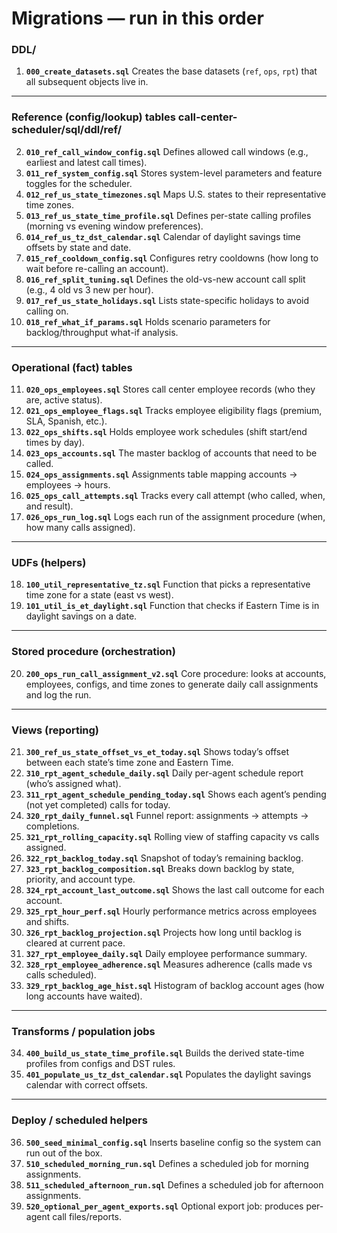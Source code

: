 
# Migrations — run in this order

### DDL/
1. **`000_create_datasets.sql`**
   Creates the base datasets (`ref`, `ops`, `rpt`) that all subsequent objects live in.

---

### Reference (config/lookup) tables call-center-scheduler/sql/ddl/ref/


2. **`010_ref_call_window_config.sql`**
   Defines allowed call windows (e.g., earliest and latest call times).
3. **`011_ref_system_config.sql`**
   Stores system-level parameters and feature toggles for the scheduler.
4. **`012_ref_us_state_timezones.sql`**
   Maps U.S. states to their representative time zones.
5. **`013_ref_us_state_time_profile.sql`**
   Defines per-state calling profiles (morning vs evening window preferences).
6. **`014_ref_us_tz_dst_calendar.sql`**
   Calendar of daylight savings time offsets by state and date.
7. **`015_ref_cooldown_config.sql`**
   Configures retry cooldowns (how long to wait before re-calling an account).
8. **`016_ref_split_tuning.sql`**
   Defines the old-vs-new account call split (e.g., 4 old vs 3 new per hour).
9. **`017_ref_us_state_holidays.sql`**
   Lists state-specific holidays to avoid calling on.
10. **`018_ref_what_if_params.sql`**
    Holds scenario parameters for backlog/throughput what-if analysis.

---

### Operational (fact) tables

11. **`020_ops_employees.sql`**
    Stores call center employee records (who they are, active status).
12. **`021_ops_employee_flags.sql`**
    Tracks employee eligibility flags (premium, SLA, Spanish, etc.).
13. **`022_ops_shifts.sql`**
    Holds employee work schedules (shift start/end times by day).
14. **`023_ops_accounts.sql`**
    The master backlog of accounts that need to be called.
15. **`024_ops_assignments.sql`**
    Assignments table mapping accounts → employees → hours.
16. **`025_ops_call_attempts.sql`**
    Tracks every call attempt (who called, when, and result).
17. **`026_ops_run_log.sql`**
    Logs each run of the assignment procedure (when, how many calls assigned).

---

### UDFs (helpers)

18. **`100_util_representative_tz.sql`**
    Function that picks a representative time zone for a state (east vs west).
19. **`101_util_is_et_daylight.sql`**
    Function that checks if Eastern Time is in daylight savings on a date.

---

### Stored procedure (orchestration)

20. **`200_ops_run_call_assignment_v2.sql`**
    Core procedure: looks at accounts, employees, configs, and time zones to generate daily call assignments and log the run.

---

### Views (reporting)

21. **`300_ref_us_state_offset_vs_et_today.sql`**
    Shows today’s offset between each state’s time zone and Eastern Time.
22. **`310_rpt_agent_schedule_daily.sql`**
    Daily per-agent schedule report (who’s assigned what).
23. **`311_rpt_agent_schedule_pending_today.sql`**
    Shows each agent’s pending (not yet completed) calls for today.
24. **`320_rpt_daily_funnel.sql`**
    Funnel report: assignments → attempts → completions.
25. **`321_rpt_rolling_capacity.sql`**
    Rolling view of staffing capacity vs calls assigned.
26. **`322_rpt_backlog_today.sql`**
    Snapshot of today’s remaining backlog.
27. **`323_rpt_backlog_composition.sql`**
    Breaks down backlog by state, priority, and account type.
28. **`324_rpt_account_last_outcome.sql`**
    Shows the last call outcome for each account.
29. **`325_rpt_hour_perf.sql`**
    Hourly performance metrics across employees and shifts.
30. **`326_rpt_backlog_projection.sql`**
    Projects how long until backlog is cleared at current pace.
31. **`327_rpt_employee_daily.sql`**
    Daily employee performance summary.
32. **`328_rpt_employee_adherence.sql`**
    Measures adherence (calls made vs calls scheduled).
33. **`329_rpt_backlog_age_hist.sql`**
    Histogram of backlog account ages (how long accounts have waited).

---

### Transforms / population jobs

34. **`400_build_us_state_time_profile.sql`**
    Builds the derived state-time profiles from configs and DST rules.
35. **`401_populate_us_tz_dst_calendar.sql`**
    Populates the daylight savings calendar with correct offsets.

---

### Deploy / scheduled helpers

36. **`500_seed_minimal_config.sql`**
    Inserts baseline config so the system can run out of the box.
37. **`510_scheduled_morning_run.sql`**
    Defines a scheduled job for morning assignments.
38. **`511_scheduled_afternoon_run.sql`**
    Defines a scheduled job for afternoon assignments.
39. **`520_optional_per_agent_exports.sql`**
    Optional export job: produces per-agent call files/reports.


